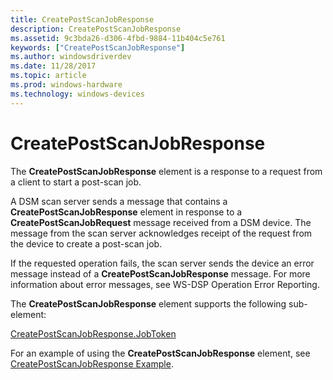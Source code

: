 ```yaml
---
title: CreatePostScanJobResponse
description: CreatePostScanJobResponse
ms.assetid: 9c3bda26-d306-4fbd-9884-11b404c5e761
keywords: ["CreatePostScanJobResponse"]
ms.author: windowsdriverdev
ms.date: 11/28/2017
ms.topic: article
ms.prod: windows-hardware
ms.technology: windows-devices
---
```


# CreatePostScanJobResponse


The **CreatePostScanJobResponse** element is a response to a request from a client to start a post-scan job.

A DSM scan server sends a message that contains a **CreatePostScanJobResponse** element in response to a **CreatePostScanJobRequest** message received from a DSM device. The message from the scan server acknowledges receipt of the request from the device to create a post-scan job.

If the requested operation fails, the scan server sends the device an error message instead of a **CreatePostScanJobResponse** message. For more information about error messages, see WS-DSP Operation Error Reporting.

The **CreatePostScanJobResponse** element supports the following sub-element:

[CreatePostScanJobResponse.JobToken](createpostscanjobresponse-jobtoken.md)

For an example of using the **CreatePostScanJobResponse** element, see [CreatePostScanJobResponse Example](createpostscanjobresponse-example.md).

 

 





